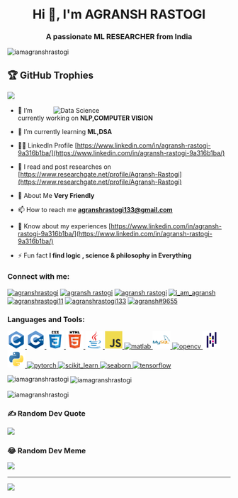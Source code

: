 <h1 align="center">Hi 👋, I'm AGRANSH RASTOGI</h1>
<h3 align="center">A passionate ML RESEARCHER from India</h3>


<p align="left"> <img src="https://komarev.com/ghpvc/?username=iamagranshrastogi&label=Profile%20views&color=0e75b6&style=flat" alt="iamagranshrastogi" /> </p>

## 🏆 GitHub Trophies
![](https://github-profile-trophy.vercel.app/?username=IamAgranshRastogi&theme=radical&no-frame=false&no-bg=false&margin-w=4)

<img align = "right" alt="Data Science" width ="400" src="https://user-images.githubusercontent.com/55389276/140866485-8fb1c876-9a8f-4d6a-98dc-08c4981eaf70.gif">


- 🔭 I’m currently working on **NLP,COMPUTER VISION**

- 🌱 I’m currently learning **ML,DSA**

- 👨‍💻 LinkedIn Profile [https://www.linkedin.com/in/agransh-rastogi-9a316b1ba/](https://www.linkedin.com/in/agransh-rastogi-9a316b1ba/)

- 📝 I read and post researches on [https://www.researchgate.net/profile/Agransh-Rastogi](https://www.researchgate.net/profile/Agransh-Rastogi)

- 💬 About Me **Very Friendly**

- 📫 How to reach me **agranshrastogi133@gmail.com**

- 📄 Know about my experiences [https://www.linkedin.com/in/agransh-rastogi-9a316b1ba/](https://www.linkedin.com/in/agransh-rastogi-9a316b1ba/)

- ⚡ Fun fact **I find logic , science & philosophy in Everything**

<h3 align="left">Connect with me:</h3>
<p align="left">
<a href="https://twitter.com/agranshrastogi" target="blank"><img align="center" src="https://raw.githubusercontent.com/rahuldkjain/github-profile-readme-generator/master/src/images/icons/Social/twitter.svg" alt="agranshrastogi" height="30" width="40" /></a>
<a href="https://linkedin.com/in/agransh rastogi" target="blank"><img align="center" src="https://raw.githubusercontent.com/rahuldkjain/github-profile-readme-generator/master/src/images/icons/Social/linked-in-alt.svg" alt="agransh rastogi" height="30" width="40" /></a>
<a href="https://fb.com/agransh rastogi" target="blank"><img align="center" src="https://raw.githubusercontent.com/rahuldkjain/github-profile-readme-generator/master/src/images/icons/Social/facebook.svg" alt="agransh rastogi" height="30" width="40" /></a>
<a href="https://instagram.com/i_am_agransh" target="blank"><img align="center" src="https://raw.githubusercontent.com/rahuldkjain/github-profile-readme-generator/master/src/images/icons/Social/instagram.svg" alt="i_am_agransh" height="30" width="40" /></a>
<a href="https://www.hackerrank.com/agranshrastogi11" target="blank"><img align="center" src="https://raw.githubusercontent.com/rahuldkjain/github-profile-readme-generator/master/src/images/icons/Social/hackerrank.svg" alt="agranshrastogi11" height="30" width="40" /></a>
<a href="https://auth.geeksforgeeks.org/user/agranshrastogi133" target="blank"><img align="center" src="https://raw.githubusercontent.com/rahuldkjain/github-profile-readme-generator/master/src/images/icons/Social/geeks-for-geeks.svg" alt="agranshrastogi133" height="30" width="40" /></a>
<a href="https://discord.gg/agransh#9655" target="blank"><img align="center" src="https://raw.githubusercontent.com/rahuldkjain/github-profile-readme-generator/master/src/images/icons/Social/discord.svg" alt="agransh#9655" height="30" width="40" /></a>
</p>

<h3 align="left">Languages and Tools:</h3>
<p align="left"> <a href="https://www.cprogramming.com/" target="_blank" rel="noreferrer"> <img src="https://raw.githubusercontent.com/devicons/devicon/master/icons/c/c-original.svg" alt="c" width="40" height="40"/> </a> <a href="https://www.w3schools.com/cpp/" target="_blank" rel="noreferrer"> <img src="https://raw.githubusercontent.com/devicons/devicon/master/icons/cplusplus/cplusplus-original.svg" alt="cplusplus" width="40" height="40"/> </a> <a href="https://www.w3schools.com/css/" target="_blank" rel="noreferrer"> <img src="https://raw.githubusercontent.com/devicons/devicon/master/icons/css3/css3-original-wordmark.svg" alt="css3" width="40" height="40"/> </a>  <a href="https://www.w3.org/html/" target="_blank" rel="noreferrer"> <img src="https://raw.githubusercontent.com/devicons/devicon/master/icons/html5/html5-original-wordmark.svg" alt="html5" width="40" height="40"/> </a> <a href="https://www.java.com" target="_blank" rel="noreferrer"> <img src="https://raw.githubusercontent.com/devicons/devicon/master/icons/java/java-original.svg" alt="java" width="40" height="40"/> </a> <a href="https://developer.mozilla.org/en-US/docs/Web/JavaScript" target="_blank" rel="noreferrer"> <img src="https://raw.githubusercontent.com/devicons/devicon/master/icons/javascript/javascript-original.svg" alt="javascript" width="40" height="40"/> </a> <a href="https://www.mathworks.com/" target="_blank" rel="noreferrer"> <img src="https://upload.wikimedia.org/wikipedia/commons/2/21/Matlab_Logo.png" alt="matlab" width="40" height="40"/> </a> <a href="https://www.mysql.com/" target="_blank" rel="noreferrer"> <img src="https://raw.githubusercontent.com/devicons/devicon/master/icons/mysql/mysql-original-wordmark.svg" alt="mysql" width="40" height="40"/> </a> <a href="https://opencv.org/" target="_blank" rel="noreferrer"> <img src="https://www.vectorlogo.zone/logos/opencv/opencv-icon.svg" alt="opencv" width="40" height="40"/> </a> <a href="https://pandas.pydata.org/" target="_blank" rel="noreferrer"> <img src="https://raw.githubusercontent.com/devicons/devicon/2ae2a900d2f041da66e950e4d48052658d850630/icons/pandas/pandas-original.svg" alt="pandas" width="40" height="40"/> </a> <a href="https://www.python.org" target="_blank" rel="noreferrer"> <img src="https://raw.githubusercontent.com/devicons/devicon/master/icons/python/python-original.svg" alt="python" width="40" height="40"/> </a> <a href="https://pytorch.org/" target="_blank" rel="noreferrer"> <img src="https://www.vectorlogo.zone/logos/pytorch/pytorch-icon.svg" alt="pytorch" width="40" height="40"/> </a> <a href="https://scikit-learn.org/" target="_blank" rel="noreferrer"> <img src="https://upload.wikimedia.org/wikipedia/commons/0/05/Scikit_learn_logo_small.svg" alt="scikit_learn" width="40" height="40"/> </a> <a href="https://seaborn.pydata.org/" target="_blank" rel="noreferrer"> <img src="https://seaborn.pydata.org/_images/logo-mark-lightbg.svg" alt="seaborn" width="40" height="40"/> </a> <a href="https://www.tensorflow.org" target="_blank" rel="noreferrer"> <img src="https://www.vectorlogo.zone/logos/tensorflow/tensorflow-icon.svg" alt="tensorflow" width="40" height="40"/> </a> </p>

<p><img align="left" src="https://github-readme-stats.vercel.app/api/top-langs?username=iamagranshrastogi&show_icons=true&locale=en&layout=compact" alt="iamagranshrastogi" /></p>

<p>&nbsp;<img align="center" src="https://github-readme-stats.vercel.app/api?username=iamagranshrastogi&show_icons=true&locale=en" alt="iamagranshrastogi" /></p>

<p><img align="center" src="https://github-readme-streak-stats.herokuapp.com/?user=iamagranshrastogi&" alt="iamagranshrastogi" /></p>

### ✍️ Random Dev Quote
![](https://quotes-github-readme.vercel.app/api?type=horizontal&theme=radical)

### 😂 Random Dev Meme
<img src="https://random-memer.herokuapp.com/" width="512px"/>

---
[![](https://visitcount.itsvg.in/api?id=IamAgranshRastogi&icon=0&color=0)](https://visitcount.itsvg.in)

<!-- Proudly created with GPRM ( https://gprm.itsvg.in ) -->


